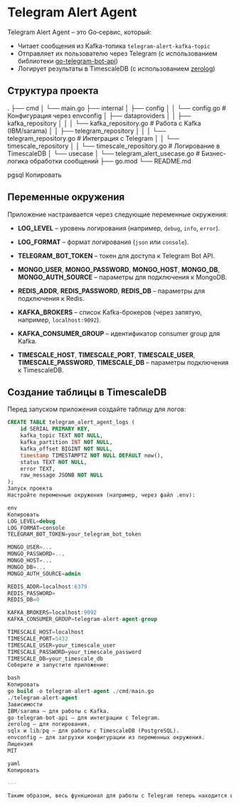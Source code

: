 # Telegram Alert Agent

Telegram Alert Agent – это Go‑сервис, который:
- Читает сообщения из Kafka-топика `telegram-alert-kafka-topic`
- Отправляет их пользователю через Telegram (с использованием библиотеки [go-telegram-bot-api](https://github.com/go-telegram-bot-api/telegram-bot-api))
- Логирует результаты в TimescaleDB (с использованием [zerolog](https://github.com/rs/zerolog))

## Структура проекта

. ├── cmd │ └── main.go ├── internal │ ├── config │ │ └── config.go # Конфигурация через envconfig │ ├── dataproviders │ │ ├── kafka_repository │ │ │ └── kafka_repository.go # Работа с Kafka (IBM/sarama) │ │ ├── telegram_repository │ │ │ └── telegram_repository.go # Интеграция с Telegram │ │ └── timescale_repository │ │ └── timescale_repository.go # Логирование в TimescaleDB │ └── usecase │ └── telegram_alert_usecase.go # Бизнес-логика обработки сообщений ├── go.mod └── README.md

pgsql
Копировать

## Переменные окружения

Приложение настраивается через следующие переменные окружения:

- **LOG_LEVEL** – уровень логирования (например, `debug`, `info`, `error`).
- **LOG_FORMAT** – формат логирования (`json` или `console`).

- **TELEGRAM_BOT_TOKEN** – токен для доступа к Telegram Bot API.

- **MONGO_USER**, **MONGO_PASSWORD**, **MONGO_HOST**, **MONGO_DB**, **MONGO_AUTH_SOURCE** – параметры для подключения к MongoDB.

- **REDIS_ADDR**, **REDIS_PASSWORD**, **REDIS_DB** – параметры для подключения к Redis.

- **KAFKA_BROKERS** – список Kafka-брокеров (через запятую, например, `localhost:9092`).
- **KAFKA_CONSUMER_GROUP** – идентификатор consumer group для Kafka.

- **TIMESCALE_HOST**, **TIMESCALE_PORT**, **TIMESCALE_USER**, **TIMESCALE_PASSWORD**, **TIMESCALE_DB** – параметры подключения к TimescaleDB.

## Создание таблицы в TimescaleDB

Перед запуском приложения создайте таблицу для логов:

```sql
CREATE TABLE telegram_alert_agent_logs (
    id SERIAL PRIMARY KEY,
    kafka_topic TEXT NOT NULL,
    kafka_partition INT NOT NULL,
    kafka_offset BIGINT NOT NULL,
    timestamp TIMESTAMPTZ NOT NULL DEFAULT now(),
    status TEXT NOT NULL,
    error TEXT,
    raw_message JSONB NOT NULL
);
Запуск проекта
Настройте переменные окружения (например, через файл .env):

env
Копировать
LOG_LEVEL=debug
LOG_FORMAT=console
TELEGRAM_BOT_TOKEN=your_telegram_bot_token

MONGO_USER=...
MONGO_PASSWORD=...
MONGO_HOST=...
MONGO_DB=...
MONGO_AUTH_SOURCE=admin

REDIS_ADDR=localhost:6379
REDIS_PASSWORD=
REDIS_DB=0

KAFKA_BROKERS=localhost:9092
KAFKA_CONSUMER_GROUP=telegram-alert-agent-group

TIMESCALE_HOST=localhost
TIMESCALE_PORT=5432
TIMESCALE_USER=your_timescale_user
TIMESCALE_PASSWORD=your_timescale_password
TIMESCALE_DB=your_timescale_db
Соберите и запустите приложение:

bash
Копировать
go build -o telegram-alert-agent ./cmd/main.go
./telegram-alert-agent
Зависимости
IBM/sarama – для работы с Kafka.
go-telegram-bot-api – для интеграции с Telegram.
zerolog – для логирования.
sqlx и lib/pq – для работы с TimescaleDB (PostgreSQL).
envconfig – для загрузки конфигурации из переменных окружения.
Лицензия
MIT

yaml
Копировать

---

Таким образом, весь функционал для работы с Telegram теперь находится в пакете `internal/dataproviders/telegram_repository`, а README.md обновлён и отражает новую структуру проекта.